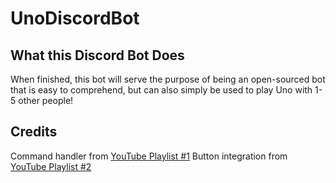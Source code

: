 # UnoDiscordBot

## What this Discord Bot Does
When finished, this bot will serve the purpose of being an open-sourced bot that is easy to comprehend, but can also simply be used to play Uno with 1-5 other people!

## Credits
Command handler from [YouTube Playlist #1](https://www.youtube.com/playlist?list=PLaxxQQak6D_fxb9_-YsmRwxfw5PH9xALe)
Button integration from [YouTube Playlist #2](https://www.youtube.com/playlist?list=PLaxxQQak6D_f4Z5DtQo0b1McgjLVHmE8Q)